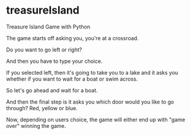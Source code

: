 # treasureIsland
Treasure Island Game with Python

The game starts off asking you, you're at a crossroad.

Do you want to go left or right?

And then you have to type your choice.

If you selected left, then it's going to take you to a lake and it asks you whether if you want to wait for a boat or swim across.

So let's go ahead and wait for a boat.

And then the final step is it asks you which door would you like to go through? Red, yellow or blue.

Now, depending on users choice, the game will either end up with "game over" winning the game.
